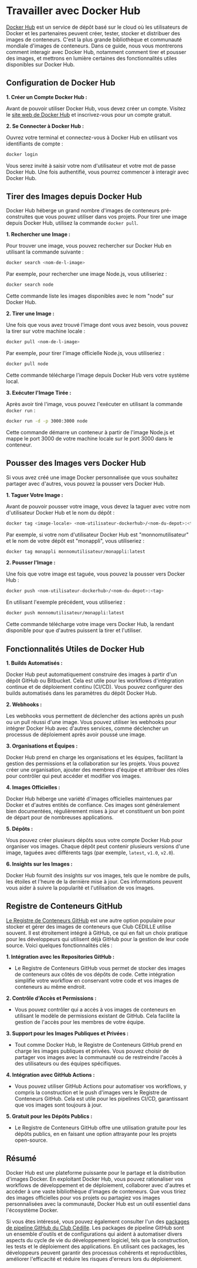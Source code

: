 # Travailler avec Docker Hub

[Docker Hub](https://hub.docker.com/) est un service de dépôt basé sur le cloud
où les utilisateurs de Docker et les partenaires peuvent créer, tester, stocker
et distribuer des images de conteneurs. C'est la plus grande bibliothèque et
communauté mondiale d'images de conteneurs. Dans ce guide, nous vous montrerons
comment interagir avec Docker Hub, notamment comment tirer et pousser des
images, et mettrons en lumière certaines des fonctionnalités utiles disponibles
sur Docker Hub.

## Configuration de Docker Hub

**1. Créer un Compte Docker Hub :**

Avant de pouvoir utiliser Docker Hub, vous devez créer un compte. Visitez le
[site web de Docker Hub](https://hub.docker.com/) et inscrivez-vous pour un
compte gratuit.

**2. Se Connecter à Docker Hub :**

Ouvrez votre terminal et connectez-vous à Docker Hub en utilisant vos
identifiants de compte :

```sh
docker login
```

Vous serez invité à saisir votre nom d'utilisateur et votre mot de passe Docker
Hub. Une fois authentifié, vous pourrez commencer à interagir avec Docker Hub.

## Tirer des Images depuis Docker Hub

Docker Hub héberge un grand nombre d'images de conteneurs pré-construites que
vous pouvez utiliser dans vos projets. Pour tirer une image depuis Docker Hub,
utilisez la commande `docker pull`.

**1. Rechercher une Image :**

Pour trouver une image, vous pouvez rechercher sur Docker Hub en utilisant la
commande suivante :

```sh
docker search <nom-de-l-image>
```

Par exemple, pour rechercher une image Node.js, vous utiliseriez :

```sh
docker search node
```

Cette commande liste les images disponibles avec le nom "node" sur Docker Hub.

**2. Tirer une Image :**

Une fois que vous avez trouvé l'image dont vous avez besoin, vous pouvez la
tirer sur votre machine locale :

```sh
docker pull <nom-de-l-image>
```

Par exemple, pour tirer l'image officielle Node.js, vous utiliseriez :

```sh
docker pull node
```

Cette commande télécharge l'image depuis Docker Hub vers votre système local.

**3. Exécuter l'Image Tirée :**

Après avoir tiré l'image, vous pouvez l'exécuter en utilisant la commande
`docker run` :

```sh
docker run -d -p 3000:3000 node
```

Cette commande démarre un conteneur à partir de l'image Node.js et mappe le port
3000 de votre machine locale sur le port 3000 dans le conteneur.

## Pousser des Images vers Docker Hub

Si vous avez créé une image Docker personnalisée que vous souhaitez partager
avec d'autres, vous pouvez la pousser vers Docker Hub.

**1. Taguer Votre Image :**

Avant de pouvoir pousser votre image, vous devez la taguer avec votre nom
d'utilisateur Docker Hub et le nom du dépôt :

```sh
docker tag <image-locale> <nom-utilisateur-dockerhub>/<nom-du-depot>:<tag>
```

Par exemple, si votre nom d'utilisateur Docker Hub est "monnomutilisateur" et le
nom de votre dépôt est "monappli", vous utiliseriez :

```sh
docker tag monappli monnomutilisateur/monappli:latest
```

**2. Pousser l'Image :**

Une fois que votre image est taguée, vous pouvez la pousser vers Docker Hub :

```sh
docker push <nom-utilisateur-dockerhub>/<nom-du-depot>:<tag>
```

En utilisant l'exemple précédent, vous utiliseriez :

```sh
docker push monnomutilisateur/monappli:latest
```

Cette commande télécharge votre image vers Docker Hub, la rendant disponible
pour que d'autres puissent la tirer et l'utiliser.

## Fonctionnalités Utiles de Docker Hub

**1. Builds Automatisés :**

Docker Hub peut automatiquement construire des images à partir d'un dépôt GitHub
ou Bitbucket. Cela est utile pour les workflows d'intégration continue et de
déploiement continu (CI/CD). Vous pouvez configurer des builds automatisés dans
les paramètres du dépôt Docker Hub.

**2. Webhooks :**

Les webhooks vous permettent de déclencher des actions après un push ou un pull
réussi d'une image. Vous pouvez utiliser les webhooks pour intégrer Docker Hub
avec d'autres services, comme déclencher un processus de déploiement après avoir
poussé une image.

**3. Organisations et Équipes :**

Docker Hub prend en charge les organisations et les équipes, facilitant la
gestion des permissions et la collaboration sur les projets. Vous pouvez créer
une organisation, ajouter des membres d'équipe et attribuer des rôles pour
contrôler qui peut accéder et modifier vos images.

**4. Images Officielles :**

Docker Hub héberge une variété d'images officielles maintenues par Docker et
d'autres entités de confiance. Ces images sont généralement bien documentées,
régulièrement mises à jour et constituent un bon point de départ pour de
nombreuses applications.

**5. Dépôts :**

Vous pouvez créer plusieurs dépôts sous votre compte Docker Hub pour organiser
vos images. Chaque dépôt peut contenir plusieurs versions d'une image, taguées
avec différents tags (par exemple, `latest`, `v1.0`, `v2.0`).

**6. Insights sur les Images :**

Docker Hub fournit des insights sur vos images, tels que le nombre de pulls, les
étoiles et l'heure de la dernière mise à jour. Ces informations peuvent vous
aider à suivre la popularité et l'utilisation de vos images.

## Registre de Conteneurs GitHub

[Le Registre de Conteneurs GitHub](https://docs.github.com/en/packages/working-with-a-github-packages-registry/working-with-the-container-registry)
est une autre option populaire pour stocker et gérer des images de conteneurs
que Club CEDILLE utilise souvent. Il est étroitement intégré à GitHub, ce qui en
fait un choix pratique pour les développeurs qui utilisent déjà GitHub pour la
gestion de leur code source. Voici quelques fonctionnalités clés :

**1. Intégration avec les Repositories GitHub :**

- Le Registre de Conteneurs GitHub vous permet de stocker des images de
  conteneurs aux côtés de vos dépôts de code. Cette intégration simplifie votre
  workflow en conservant votre code et vos images de conteneurs au même endroit.

**2. Contrôle d'Accès et Permissions :**

- Vous pouvez contrôler qui a accès à vos images de conteneurs en utilisant le
  modèle de permissions existant de GitHub. Cela facilite la gestion de l'accès
  pour les membres de votre équipe.

**3. Support pour les Images Publiques et Privées :**

- Tout comme Docker Hub, le Registre de Conteneurs GitHub prend en charge les
  images publiques et privées. Vous pouvez choisir de partager vos images avec
  la communauté ou de restreindre l'accès à des utilisateurs ou des équipes
  spécifiques.

**4. Intégration avec GitHub Actions :**

- Vous pouvez utiliser GitHub Actions pour automatiser vos workflows, y compris
  la construction et le push d'images vers le Registre de Conteneurs GitHub.
  Cela est utile pour les pipelines CI/CD, garantissant que vos images sont
  toujours à jour.

**5. Gratuit pour les Dépôts Publics :**

- Le Registre de Conteneurs GitHub offre une utilisation gratuite pour les
  dépôts publics, en en faisant une option attrayante pour les projets
  open-source.

## Résumé

Docker Hub est une plateforme puissante pour le partage et la distribution
d'images Docker. En exploitant Docker Hub, vous pouvez rationaliser vos
workflows de développement et de déploiement, collaborer avec d'autres et
accéder à une vaste bibliothèque d'images de conteneurs. Que vous tiriez des
images officielles pour vos projets ou partagiez vos images personnalisées avec
la communauté, Docker Hub est un outil essentiel dans l'écosystème Docker.

Si vous êtes intéressé, vous pouvez également consulter l'un des
[packages de pipeline GitHub du Club Cédille](https://github.com/orgs/ClubCedille/packages).
Les packages de pipeline GitHub sont un ensemble d'outils et de configurations
qui aident à automatiser divers aspects du cycle de vie du développement
logiciel, tels que la construction, les tests et le déploiement des
applications. En utilisant ces packages, les développeurs peuvent garantir des
processus cohérents et reproductibles, améliorer l'efficacité et réduire les
risques d'erreurs lors du déploiement.
